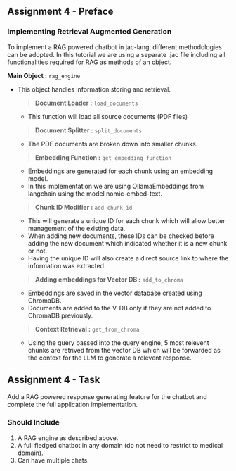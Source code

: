 ## Assignment 4 - Preface

### Implementing Retrieval Augmented Generation

To implement a RAG powered chatbot in jac-lang, different methodologies can be adopted. In this tutorial we are using a separate .jac file including all functionalities required for RAG as methods of an object.

**Main Object :** ```rag_engine```

 - This object handles information storing and retrieval. 

   > **Document Loader :** ```load_documents```

   - This function will load all source documents (PDF files)

   > **Document Splitter :** ```split_documents```

   - The PDF documents are broken down into smaller chunks.

   > **Embedding Function :** ```get_embedding_function```

   - Embeddings are generated for each chunk using an embedding model.
   - In this implementation we are using OllamaEmbeddings from langchain using the model nomic-embed-text.

   > **Chunk ID Modifier :** ```add_chunk_id```

   - This will generate a unique ID for each chunk which will allow better management of the existing data. 
   - When adding new documents, these IDs can be checked before adding the new document which indicated whether it is a new chunk or not.
   - Having the unique ID will also create a direct source link to where the information was extracted.

   > **Adding embeddings for Vector DB :** ```add_to_chroma```

   - Embeddings are saved in the vector database created using ChromaDB.
   - Documents are added to the V-DB only if they are not added to ChromaDB previously.

   > **Context Retrieval :** ```get_from_chroma```

   - Using the query passed into the query engine, 5 most relevent chunks are retrived from the vector DB which will be forwarded as the context for the LLM to generate a relevent response.

## Assignment 4 - Task

Add a RAG powered response generating feature for the chatbot and complete the full application implementation.

### Should Include
1. A RAG engine as described above. 
2. A full fledged chatbot in any domain (do not need to restrict to medical domain).
3. Can have multiple chats.